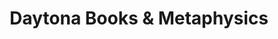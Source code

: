 ---
title: "Daytona Books & Metaphysics"
url: /daytona-beach/daytona-books-and-metaphysics/
shop: books
---